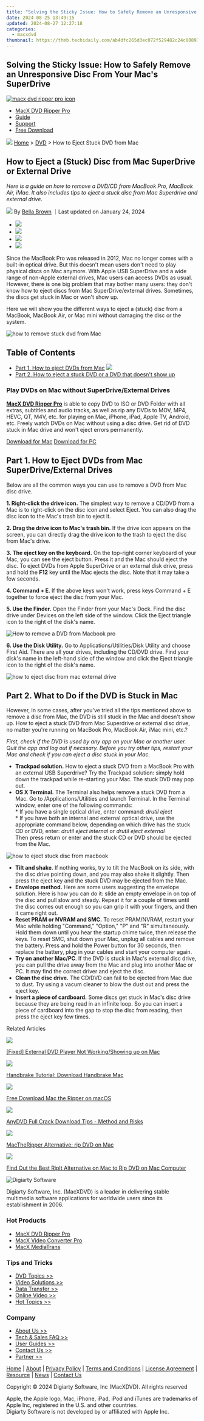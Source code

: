 ```yaml
---
title: "Solving the Sticky Issue: How to Safely Remove an Unresponsive Disc From Your Mac's SuperDrive"
date: 2024-08-25 13:49:15
updated: 2024-08-27 12:27:18
categories:
  - macxdvd
thumbnail: https://thmb.techidaily.com/ab4dfc265d3ec072f529482c24c8089138367c7bb9b170bcd6c98cca628f2064.jpg
---
```


## Solving the Sticky Issue: How to Safely Remove an Unresponsive Disc From Your Mac's SuperDrive

[![macx dvd ripper pro icon](https://www.macxdvd.com/troubleshoot-dvd/../image-style/new-seo/icon12.png)](https://tools.techidaily.com/macxdvd/products/)

* [MacX DVD Ripper Pro](https://tools.techidaily.com/macxdvd/products/)
* [Guide](https://tools.techidaily.com/macxdvd/products/)
* [Support](https://tools.techidaily.com/macxdvd/products/)
* [Free Download](https://tools.techidaily.com/macxdvd/products/)



![](https://www.macxdvd.com/troubleshoot-dvd/../image-style/new-seo/icon7.png) [Home](https://tools.techidaily.com/macxdvd/products/) \> [DVD](https://tools.techidaily.com/macxdvd/products/) \> How to Eject Stuck DVD from Mac 

## How to Eject a (Stuck) Disc from Mac SuperDrive or External Drive



_Here is a guide on how to remove a DVD/CD from MacBook Pro, MacBook Air, iMac. It also includes tips to eject a stuck disc from Mac Superdrive and external drive._ 

![](https://www.macxdvd.com/troubleshoot-dvd/../image-style/new-seo/icon6.png) By [Bella Brown](https://www.linkedin.com/in/bella-brown-920145104/) ｜Last updated on January 24, 2024 

* [![](https://www.macxdvd.com/troubleshoot-dvd/../image-style/new-seo/share-fa.jpg)](https://www.facebook.com/sharer/sharer.php?u=https://www.macxdvd.com/troubleshoot-dvd/how-to-eject-disc-from-mac.htm)
* [![](https://www.macxdvd.com/troubleshoot-dvd/../image-style/new-seo/share-tw.jpg)](https://twitter.com/intent/tweet?url=https://www.macxdvd.com/troubleshoot-dvd/how-to-eject-disc-from-mac.htm)
* [![](https://www.macxdvd.com/troubleshoot-dvd/../image-style/new-seo/share-email.jpg)](https://www.macxdvd.com/troubleshoot-dvd/mailto:info@example.com?&subject=&body=https://www.macxdvd.com/troubleshoot-dvd/how-to-eject-disc-from-mac.htm)
* [![](https://www.macxdvd.com/troubleshoot-dvd/../image-style/new-seo/share-in.jpg)](https://www.linkedin.com/shareArticle?mini=true&url=https://www.macxdvd.com/troubleshoot-dvd/how-to-eject-disc-from-mac.htm&title=&summary=https://www.macxdvd.com/troubleshoot-dvd/how-to-eject-disc-from-mac.htm&source=)

Since the MacBook Pro was released in 2012, Mac no longer comes with a built-in optical drive. But this doesn't mean users don't need to play physical discs on Mac anymore. With Apple USB SuperDrive and a wide range of non-Apple external drives, Mac users can access DVDs as usual. However, there is one big problem that may bother many users: they don't know how to eject discs from Mac SuperDrive/external drives. Sometimes, the discs get stuck in Mac or won't show up.   
  
Here we will show you the different ways to eject a (stuck) disc from a MacBook, MacBook Air, or Mac mini without damaging the disc or the system. 

![how to remove stuck dvd from Mac](https://www.macxdvd.com/troubleshoot-dvd/../seo-img/troubleshoot-dvd/mac-disc.jpg) 

## Table of Contents

* [Part 1\. How to eject DVDs from Mac](https://tools.techidaily.com/macxdvd/products/) ![](https://www.macxdvd.com/troubleshoot-dvd/../image-style/new-seo/icon4.png)
* [Part 2\. How to eject a stuck DVD or a DVD that doesn't show up](https://tools.techidaily.com/macxdvd/products/)

### Play DVDs on Mac without SuperDrive/External Drives 

[**MacX DVD Ripper Pro**](https://tools.techidaily.com/macxdvd/products/) is able to copy DVD to ISO or DVD Folder with all extras, subtitles and audio tracks, as well as rip any DVDs to MOV, MP4, HEVC, QT, M4V, etc. for playing on Mac, iPhone, iPad, Apple TV, Android, etc. Freely watch DVDs on Mac without using a disc drive. Get rid of DVD stuck in Mac drive and won't eject errors permanently. 

[Download for Mac](https://tools.techidaily.com/macxdvd/products/) [Download for PC](https://tools.techidaily.com/macxdvd/products/) 

## Part 1\. How to Eject DVDs from Mac SuperDrive/External Drives 

Below are all the common ways you can use to remove a DVD from Mac disc drive. 

**1\. Right-click the drive icon.** The simplest way to remove a CD/DVD from a Mac is to right-click on the disc icon and select Eject. You can also drag the disc icon to the Mac's trash bin to eject it.

**2\. Drag the drive icon to Mac's trash bin.** If the drive icon appears on the screen, you can directly drag the drive icon to the trash to eject the disc from Mac's drive.

**3\. The eject key on the keyboard.** On the top-right corner keyboard of your Mac, you can see the eject button. Press it and the Mac should eject the disc. To eject DVDs from Apple SuperDrive or an external disk drive, press and hold the **F12** key until the Mac ejects the disc. Note that it may take a few seconds. 

**4\. Command + E**. If the above keys won't work, press keys Command + E together to force eject the disc from your Mac.

**5\. Use the Finder.**  Open the Finder from your Mac's Dock. Find the disc drive under Devices on the left side of the window. Click the Eject triangle icon to the right of the disk's name.

![How to remove a DVD from Macbook pro](https://www.macxdvd.com/troubleshoot-dvd/../seo-img/troubleshoot-dvd/finder-eject.jpg) 

**6\. Use the Disk Utility.**  Go to Applications/Utilities/Disk Utility and choose First Aid. There are all your drives, including the CD/DVD drive. Find your disk's name in the left-hand side of the window and click the Eject triangle icon to the right of the disk's name. 

![how to eject disc from mac external drive](https://www.macxdvd.com/troubleshoot-dvd/../seo-img/troubleshoot-dvd/utility-eject.jpg) 

## Part 2\. What to Do if the DVD is Stuck in Mac 

However, in some cases, after you've tried all the tips mentioned above to remove a disc from Mac, the DVD is still stuck in the Mac and doesn't show up. How to eject a stuck DVD from Mac Superdrive or external disc drive, no matter you're running on MacBook Pro, MacBook Air, iMac mini, etc.?

_First, check if the DVD is used by any app on your Mac or another user. Quit the app and log out if necssary. Before you try other tips, restart your Mac and check if you can eject a disc stuck in your Mac._ 

* **Trackpad solution.** How to eject a stuck DVD from a MacBook Pro with an external USB Superdrive? Try the Trackpad solution: simply hold down the trackpad while re-starting your Mac. The stuck DVD may pop out.
* **OS X Terminal.** The Terminal also helps remove a stuck DVD from a Mac. Go to /Applications/Utilities and launch Terminal. In the Terminal window, enter one of the following commands:  
 \* If you have a single optical drive, enter command: _drutil eject_  
\* If you have both an internal and external optical drive, use the appropriate command below, depending on which drive has the stuck CD or DVD, enter: _drutil eject internal_ or _drutil eject external_  
 Then press return or enter and the stuck CD or DVD should be ejected from the Mac.

![how to eject stuck disc from macbook](https://www.macxdvd.com/troubleshoot-dvd/../seo-img/troubleshoot-dvd/terminal-eject.jpg) 

* **Tilt and shake**. If nothing works, try to tilt the MacBook on its side, with the disc drive pointing down, and you may also shake it slightly. Then press the eject key and the stuck DVD may be ejected from the Mac.
* **Envelope method.** Here are some users suggesting the envelope solution. Here is how you can do it: slide an empty envelope in on top of the disc and pull slow and steady. Repeat it for a couple of times until the disc comes out enough so you can grip it with your fingers, and then it came right out.
* **Reset PRAM or NVRAM and SMC.** To reset PRAM/NVRAM, restart your Mac while holding "Command," "Option," "P" and "R" simultaneously. Hold them down until you hear the startup chime twice, then release the keys. To reset SMC, shut down your Mac, unplug all cables and remove the battery. Press and hold the Power button for 30 seconds, then replace the battery, plug in your cables and start your computer again.
* **Try on another Mac/PC**. If the DVD is stuck in Mac's external disc drive, you can pull the drive away from the Mac and plug into another Mac or PC. It may find the correct driver and eject the disc.
* **Clean the disc drive.** The CD/DVD can fail to be ejected from Mac due to dust. Try using a vacum cleaner to blow the dust out and press the eject key.
* **Insert a piece of cardboard.** Some discs get stuck in Mac's disc drive because they are being read in an infinite loop. So you can insert a piece of cardboard into the gap to stop the disc from reading, then press the eject key few times.



Related Articles

![](https://www.macxdvd.com/troubleshoot-dvd/../image-style/new-seo/pic7.jpg)

[\[Fixed\] External DVD Player Not Working/Showing up on Mac](https://tools.techidaily.com/macxdvd/products/) 

![](https://www.macxdvd.com/troubleshoot-dvd/../image-style/new-seo/pic6.jpg)

[Handbrake Tutorial: Download Handbrake Mac](https://tools.techidaily.com/macxdvd/products/) 

![](https://www.macxdvd.com/troubleshoot-dvd/../image-style/new-seo/pic5.jpg)

[Free Download Mac the Ripper on macOS](https://tools.techidaily.com/macxdvd/products/) 

![](https://www.macxdvd.com/troubleshoot-dvd/../image-style/new-seo/pic4.jpg)

[AnyDVD Full Crack Download Tips - Method and Risks](https://tools.techidaily.com/macxdvd/products/) 

![](https://www.macxdvd.com/troubleshoot-dvd/../image-style/new-seo/pic3.jpg)

[MacTheRipper Alternative: rip DVD on Mac](https://tools.techidaily.com/macxdvd/products/) 

![](https://www.macxdvd.com/troubleshoot-dvd/../image-style/new-seo/pic2.jpg)

[Find Out the Best RipIt Alternative on Mac to Rip DVD on Mac Computer](https://tools.techidaily.com/macxdvd/products/) 



![Digiarty Software](https://www.macxdvd.com/troubleshoot-dvd/../icon/logo.png) 

Digiarty Software, Inc. (MacXDVD) is a leader in delivering stable multimedia software applications for worldwide users since its establishment in 2006.

### Hot Products

* [MacX DVD Ripper Pro](https://tools.techidaily.com/macxdvd/products/)
* [MacX Video Converter Pro](https://tools.techidaily.com/macxdvd/products/)
* [MacX MediaTrans](https://tools.techidaily.com/macxdvd/products/)

### Tips and Tricks

* [DVD Topics >>](https://tools.techidaily.com/macxdvd/products/)
* [Video Solutions >>](https://tools.techidaily.com/macxdvd/products/)
* [Data Transfer >>](https://tools.techidaily.com/macxdvd/products/)
* [Online Video >>](https://tools.techidaily.com/macxdvd/products/)
* [Hot Topics >>](https://tools.techidaily.com/macxdvd/products/)

### Company

* [About Us >>](https://tools.techidaily.com/macxdvd/products/)
* [Tech & Sales FAQ >>](https://tools.techidaily.com/macxdvd/products/)
* [User Guides >>](https://tools.techidaily.com/macxdvd/products/)
* [Contact Us >>](https://tools.techidaily.com/macxdvd/products/)
* [Partner >>](https://tools.techidaily.com/macxdvd/products/)



[Home](https://tools.techidaily.com/macxdvd/products/) | [About](https://tools.techidaily.com/macxdvd/products/) | [Privacy Policy](https://tools.techidaily.com/macxdvd/products/) | [Terms and Conditions](https://tools.techidaily.com/macxdvd/products/) | [License Agreement](https://tools.techidaily.com/macxdvd/products/) | [Resource](https://tools.techidaily.com/macxdvd/products/) | [News](https://tools.techidaily.com/macxdvd/products/) | [Contact Us](https://tools.techidaily.com/macxdvd/products/)

Copyright © 2024 Digiarty Software, Inc (MacXDVD). All rights reserved

Apple, the Apple logo, Mac, iPhone, iPad, iPod and iTunes are trademarks of Apple Inc, registered in the U.S. and other countries.  
Digiarty Software is not developed by or affiliated with Apple Inc.

<ins class="adsbygoogle"
     style="display:block"
     data-ad-format="autorelaxed"
     data-ad-client="ca-pub-7571918770474297"
     data-ad-slot="1223367746"></ins>



<ins class="adsbygoogle"
     style="display:block"
     data-ad-client="ca-pub-7571918770474297"
     data-ad-slot="8358498916"
     data-ad-format="auto"
     data-full-width-responsive="true"></ins>

